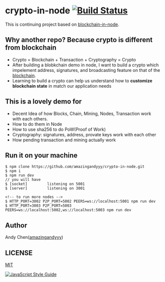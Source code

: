 # crypto-in-node [![Build Status](https://travis-ci.org/amazingandyyy/crypto-in-node.svg?branch=master)](https://travis-ci.org/amazingandyyy/crypto-in-node)

This is continuing project based on [blockchain-in-node](https://github.com/amazingandyyy/blockchain-in-node/).

## Why another repo? Because crypto is different from blockchain

- Crypto = Blockchain + Transaction + Cryptography = Crypto
- After building a blobkchain demo in node, I want to build a crypto which impelement address, signatures, and broadcasting feature on that of the [blockchain](https://github.com/amazingandyyy/blockchain-in-node).
- Learning to build a crypto can help us understand how to **customize blockchain state** in match our application needs

## This is a lovely demo for

- Decent Idea of how Blocks, Chain, Mining, Nodes, Transaction work with each others.
- How to do them in Node
- How to use sha256 to do PoW(Proof of Work)
- Cryptography: signatures, address, provate keys work with each other
- How pending transaction and mining actually work

## Run it on your machine

```
$ npm clone https://github.com/amazingandyyy/crypto-in-node.git
$ npm i
$ npm run dev
// you will have
$ [socket]         listening on 5001
$ [server]         listening on 3001

<!-- to run more nodes -->
$ HTTP_PORT=3002 P2P_PORT=5002 PEERS=ws://localhost:5001 npm run dev
$ HTTP_PORT=3003 P2P_PORT=5003 PEERS=ws://localhost:5002,ws://localhost:5003 npm run dev
```

## Author

Andy Chen([amazingandyyy](https://github.com/amazingandyyy))

## LICENSE

[MIT](https://github.com/amazingandyyy/crypto-in-node/blob/master/LICENSE)

[![JavaScript Style Guide](https://cdn.rawgit.com/standard/standard/master/badge.svg)](https://github.com/standard/standard)
